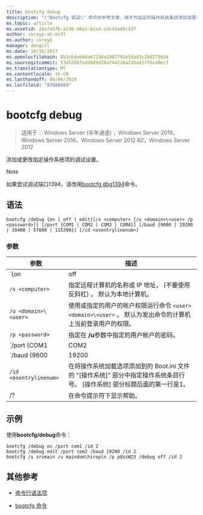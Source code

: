 ```yaml
---
title: bootcfg debug
description: "\"Bootcfg 调试\" 命令的参考文章，用于为指定的操作系统条目添加或更改调试设置。"
ms.topic: article
ms.assetid: 28afa5fb-a236-46e2-b1a4-a3c43a49c437
author: coreyp-at-msft
ms.author: coreyp
manager: dongill
ms.date: 10/16/2017
ms.openlocfilehash: 8b3cbde64da67196a1067791e5dad3c2b02756d4
ms.sourcegitcommit: 53d526bfeddb89d28af44210a23ba417f6ce0ecf
ms.translationtype: MT
ms.contentlocale: zh-CN
ms.lasthandoff: 08/06/2020
ms.locfileid: "87880689"
---
```

# <a name="bootcfg-debug"></a>bootcfg debug

> 适用于： Windows Server (半年通道) ，Windows Server 2019，Windows Server 2016，Windows Server 2012 R2，Windows Server 2012

添加或更改指定操作系统项的调试设置。

>[!NOTE]
> 如果尝试调试端口1394，请改用[bootcfg dbg1394](bootcfg-dbg1394.md)命令。

## <a name="syntax"></a>语法

```
bootcfg /debug {on | off | edit}[/s <computer> [/u <domain>\<user> /p <password>]] [/port {COM1 | COM2 | COM3 | COM4}] [/baud {9600 | 19200 | 38400 | 57600 | 115200}] [/id <osentrylinenum>]
```

### <a name="parameters"></a>参数

| 参数 | 描述 |
| --------- | ----------- |
| `{on | off | edit}` | 指定端口调试的值，包括：<ul><li>**基于.** 通过将/debug 选项添加到指定的，启用远程调试支持 `<osentrylinenum>` 。</li><li>**非.** 通过从指定的中删除/debug 选项来禁用远程调试支持 <osentrylinenum> 。</li><li>**编辑.** 通过更改与指定的/debug 选项关联的值，允许更改端口和波特率设置 <osentrylinenum> 。</li></ul> |
| `/s <computer>` | 指定远程计算机的名称或 IP 地址， (不要使用反斜杠) 。 默认为本地计算机。 |
| `/u <domain>\<user>`  | 使用或指定的用户的帐户权限运行命令 `<user>` `<domain>\<user>` 。 默认为发出命令的计算机上当前登录用户的权限。 |
| `/p <password>` | 指定在 **/u**参数中指定的用户帐户的密码。 |
| `/port {COM1 | COM2 | COM3 | COM4}` |  指定用于调试的 COM 端口。 如果禁用调试，请勿使用此参数。 |
| `/baud {9600 | 19200 | 38400 | 57600 | 115200}` | 指定用于调试的波特率。 如果禁用调试，请勿使用此参数。 |
| `/id <osentrylinenum>` | 在将操作系统加载选项添加到的 Boot.ini 文件的 "[操作系统]" 部分中指定操作系统条目行号。 [操作系统] 部分标题后面的第一行是1。 |
| /? | 在命令提示符下显示帮助。 |

## <a name="examples"></a>示例

使用**bootcfg/debug**命令：

```
bootcfg /debug on /port com1 /id 2
bootcfg /debug edit /port com2 /baud 19200 /id 2
bootcfg /s srvmain /u maindom\hiropln /p p@ssW23 /debug off /id 2
```

## <a name="additional-references"></a>其他参考

- [命令行语法项](command-line-syntax-key.md)

- [bootcfg 命令](bootcfg.md)
